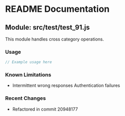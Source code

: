 # README Documentation

## Module: src/test/test_91.js

This module handles cross category operations.

### Usage

```java
// Example usage here
```

### Known Limitations

- Intermittent wrong responses Authentication failures

### Recent Changes

- Refactored in commit 20948177
